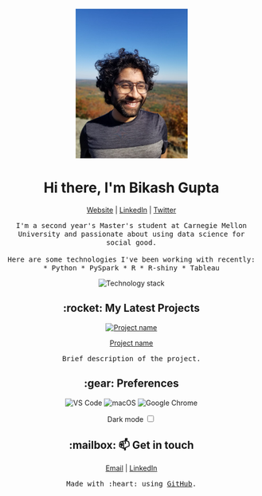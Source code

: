 <!-- Your header -->
<p align="center">
  <img src="bikash.JPG" height="300" alt="Bikash Gupta" />
</p>
<h1 align="center">
  Hi there, I'm Bikash Gupta
</h1>
<p align="center">
  <a href="https://iambikashgupta.github.io/">Website</a> |
  <a href="https://www.linkedin.com/in/iambikashgupta/">LinkedIn</a> |
  <a href="your-twitter-url">Twitter</a>
</p>

<!-- Your intro -->
<p align="center">
  <samp>
    I'm a second year's Master's student at Carnegie Mellon University and passionate about using data science for social good.
    <br />
    <br />
    Here are some technologies I've been working with recently:
    * Python
    * PySpark
    * R
    * R-shiny
    * Tableau
  </samp>
</p>

<!-- Your skills -->
<p align="center">
  <img src="https://img.shields.io/badge/tech-stack-000000?style=flat&logo=<your-stack>&logoColor=white" alt="Technology stack">
</p>

<!-- Your projects -->
<h2 align="center">
  :rocket: 
  My Latest Projects
</h2>
<p align="center">
  <a href="project-link">
    <img src="project-image-url" height="100" alt="Project name" />
  </a>
</p>
<p align="center">
  <a href="project-link">Project name</a>
</p>
<p align="center">
  <samp>
    Brief description of the project.
  </samp>
</p>

<!-- Your toggles -->
<h2 align="center">
  :gear: Preferences
</h2>
<p align="center">
  <img src="https://img.shields.io/badge/editor-vscode-blueviolet?style=for-the-badge&logo=visual-studio-code" alt="VS Code">
  <img src="https://img.shields.io/badge/os-macos-blue?style=for-the-badge&logo=apple" alt="macOS">
  <img src="https://img.shields.io/badge/browser-chrome-yellow?style=for-the-badge&logo=google-chrome" alt="Google Chrome">
</p>
<p align="center">
  <label for="toggle-dark-mode">Dark mode</label>
  <input type="checkbox" id="toggle-dark-mode" />
</p>

<!-- Your contact -->
<h2 align="center">
  :mailbox: 📫 Get in touch
</h2>
<p align="center">
  <a href="mailto:your-email-address">Email</a> |
  <a href="your-linkedin-url">LinkedIn</a>
</p>

<!-- Your footer -->
<p align="center">
  <samp>
    Made with :heart: using <a href="https://github.com">GitHub</a>.
  </samp>
</p>
